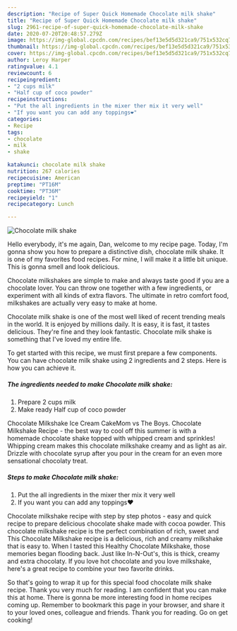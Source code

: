 ```yaml
---
description: "Recipe of Super Quick Homemade Chocolate milk shake"
title: "Recipe of Super Quick Homemade Chocolate milk shake"
slug: 2961-recipe-of-super-quick-homemade-chocolate-milk-shake
date: 2020-07-20T20:48:57.279Z
image: https://img-global.cpcdn.com/recipes/bef13e5d5d321ca9/751x532cq70/chocolate-milk-shake-recipe-main-photo.jpg
thumbnail: https://img-global.cpcdn.com/recipes/bef13e5d5d321ca9/751x532cq70/chocolate-milk-shake-recipe-main-photo.jpg
cover: https://img-global.cpcdn.com/recipes/bef13e5d5d321ca9/751x532cq70/chocolate-milk-shake-recipe-main-photo.jpg
author: Leroy Harper
ratingvalue: 4.1
reviewcount: 6
recipeingredient:
- "2 cups milk"
- "Half cup of coco powder"
recipeinstructions:
- "Put the all ingredients in the mixer ther mix it very well"
- "If you want you can add any toppings❤️"
categories:
- Recipe
tags:
- chocolate
- milk
- shake

katakunci: chocolate milk shake 
nutrition: 267 calories
recipecuisine: American
preptime: "PT16M"
cooktime: "PT36M"
recipeyield: "1"
recipecategory: Lunch

---
```



![Chocolate milk shake](https://img-global.cpcdn.com/recipes/bef13e5d5d321ca9/751x532cq70/chocolate-milk-shake-recipe-main-photo.jpg)

Hello everybody, it's me again, Dan, welcome to my recipe page. Today, I'm gonna show you how to prepare a distinctive dish, chocolate milk shake. It is one of my favorites food recipes. For mine, I will make it a little bit unique. This is gonna smell and look delicious.

Chocolate milkshakes are simple to make and always taste good if you are a chocolate lover. You can throw one together with a few ingredients, or experiment with all kinds of extra flavors. The ultimate in retro comfort food, milkshakes are actually very easy to make at home.

Chocolate milk shake is one of the most well liked of recent trending meals in the world. It is enjoyed by millions daily. It is easy, it is fast, it tastes delicious. They're fine and they look fantastic. Chocolate milk shake is something that I've loved my entire life.


To get started with this recipe, we must first prepare a few components. You can have chocolate milk shake using 2 ingredients and 2 steps. Here is how you can achieve it.

<!--inarticleads1-->

##### The ingredients needed to make Chocolate milk shake:

1. Prepare 2 cups milk
1. Make ready Half cup of coco powder


Chocolate Milkshake Ice Cream CakeMom vs The Boys. Chocolate Milkshake Recipe - the best way to cool off this summer is with a homemade chocolate shake topped with whipped cream and sprinkles! Whipping cream makes this chocolate milkshake creamy and as light as air. Drizzle with chocolate syrup after you pour in the cream for an even more sensational chocolaty treat. 

<!--inarticleads2-->

##### Steps to make Chocolate milk shake:

1. Put the all ingredients in the mixer ther mix it very well
1. If you want you can add any toppings❤️


Chocolate milkshake recipe with step by step photos - easy and quick recipe to prepare delicious chocolate shake made with cocoa powder. This chocolate milkshake recipe is the perfect combination of rich, sweet and This Chocolate Milkshake recipe is a delicious, rich and creamy milkshake that is easy to. When I tasted this Healthy Chocolate Milkshake, those memories began flooding back. Just like In-N-Out&#39;s, this is thick, creamy and extra chocolaty. If you love hot chocolate and you love milkshake, here&#39;s a great recipe to combine your two favorite drinks. 

So that's going to wrap it up for this special food chocolate milk shake recipe. Thank you very much for reading. I am confident that you can make this at home. There is gonna be more interesting food in home recipes coming up. Remember to bookmark this page in your browser, and share it to your loved ones, colleague and friends. Thank you for reading. Go on get cooking!
